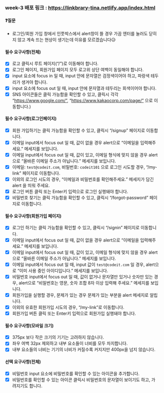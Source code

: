 ### week-3 배포 링크 : https://linkbrary-tina.netlify.app/index.html

#### ❓질문
- 로그인/회원 가입 창에서 인풋박스에서 alert창이 뜰 경우 가끔 엔터를 눌러도 닫히지 않고 계속 뜨는 현상이 생기는데 이유를 모르겠습니다😥

#### 필수 요구사항(전체)
- [x] 로고 클릭시 루트 페이지(“/”)로 이동해야 합니다.
- [x] 로그인 페이지, 회원가입 페이지 모두 로고위 상단 여백이 동일해야 합니다.
- [x] input 요소에 focus in 일 때, input 안에 문자열은 검정색이어야 하고, 파랑색 테두리가 생겨야 합니다.
- [x] input 요소에 focus out 일 때, input 안에 문자열과 테두리는 회색이어야 합니다.
- [x] SNS 아이콘들은 클릭 가능함을 확인할 수 있고, 클릭시 각각 “https://www.google.com/”, “https://www.kakaocorp.com/page/” 으로 이동합니다.)

#### 필수 요구사항(로그인페이지)
- [x] 회원 가입하기는 클릭 가능함을 확인할 수 있고, 클릭시 “/signup” 페이지로 이동합니다.
- [x] 이메일 input에서 focus out 일 때, 값이 없을 경우 alert으로 “이메일을 입력해주세요.” 메세지를 보입니다.
- [x] 이메일 input에서 focus out 일 때, 값이 있고, 이메일 형식에 맞지 않을 경우 alert으로 “올바른 이메일 주소가 아닙니다.” 메세지를 보입니다.
- [x] 이메일: ```test@codeit.com```, 비밀번호: ```codeit101``` 으로 로그인 시도할 경우, “/my-link” 페이지로 이동합니다.
- [x] 이외의 로그인 시도의 경우, “이메일과 비밀번호를 확인해주세요.” 메세지가 담긴 alert 을 띄워 주세요.
- [x] 로그인 버튼 클릭 또는 Enter키 입력으로 로그인 실행돼야 합니다.
- [x] 비밀번호 찾기는 클릭 가능함을 확인할 수 있고, 클릭시 “/forgot-password” 페이지로 이동합니다.

#### 필수 요구사항(회원가입 페이지)
- [x] 로그인 하기는 클릭 가능함을 확인할 수 있고, 클릭시 “/signin” 페이지로 이동합니다.
- [x] 이메일 input에서 focus out 일 때, 값이 없을 경우 alert으로 “이메일을 입력해주세요.” 메세지를 보입니다.
- [x] 이메일 input에서 focus out 일 때, 값이 있고, 이메일 형식에 맞지 않을 경우 alert으로 “올바른 이메일 주소가 아닙니다.” 메세지를 보입니다.
- [x] 이메일 input에서 focus out 일 때, input 값이 ```test@codeit.com``` 일 경우, alert으로 “이미 사용 중인 아이디입니다.” 메세지를 보입니다.
- [x] 비밀번호 input에서 focus out 일 때, 값이 없거나 문자열만 있거나 숫자만 있는 경우, alert으로 “비밀번호는 영문, 숫자 조합 8자 이상 입력해 주세요.” 메세지를 보입니다.
- [x] 회원가입을 실행할 경우, 문제가 있는 경우 문제가 있는 부분을 alert 메세지로 알립니다.
- [x] 이외의 유효한 회원가입 시도의 경우, “/my-link”로 이동합니다.
- [x] 회원가입 버튼 클릭 또는 Enter키 입력으로 회원가입 실행돼야 합니다.

#### 필수 요구사항(모바일 크기)
- [x] 375px 보다 작은 크기의 기기는 고려하지 않습니다.
- [x] 좌우 여백 32px 제외하고 내부 요소들이 너비를 모두 차지합니다.
- [x] 내부 요소들의 너비는 기기의 너비가 커질수록 커지지만 400px을 넘지 않습니다.

#### 선택 요구사항(전체)
- [x] 비밀번호 input 요소에 비밀번호를 확인할 수 있는 아이콘을 추가합니다.
- [x] 비밀번호를 확인할 수 있는 아이콘 클릭시 비밀번호의 문자열이 보이기도 하고, 가려지기도 합니다.
